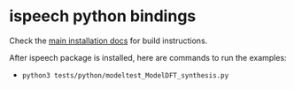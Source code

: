 # ispeech python bindings

Check the [main installation docs](../../Readme) for build instructions.

After ispeech package is installed, here are commands to run the examples:
- `python3 tests/python/modeltest_ModelDFT_synthesis.py`
